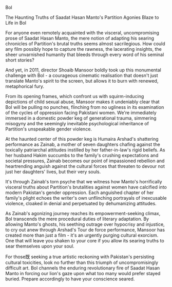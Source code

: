 Bol

The Haunting Truths of Saadat Hasan Manto's Partition Agonies Blaze to Life in Bol

For anyone even remotely acquainted with the visceral, uncompromising prose of Saadat Hasan Manto, the mere notion of adapting his searing chronicles of Partition's brutal truths seems almost sacrilegious. How could any film possibly hope to capture the rawness, the lacerating insights, the sheer unvarnished humanity that bleeds through every word of his seminal short stories? 

And yet, in 2011, director Shoaib Mansoor boldly took up this monumental challenge with Bol - a courageous cinematic realisation that doesn't just translate Manto's spirit to the screen, but allows it to burn with renewed, metaphorical fury.

From its opening frames, which confront us with squirm-inducing depictions of child sexual abuse, Mansoor makes it undeniably clear that Bol will be pulling no punches, flinching from no ugliness in its examination of the cycles of oppression facing Pakistani women. We're immediately immersed in a domestic powder keg of generational trauma, simmering misogyny and the seemingly inevitable psychological inheritance of Partition's unspeakable gender violence.

At the haunted center of this powder keg is Humaira Arshad's shattering performance as Zainab, a mother of seven daughters chafing against the toxically patriarchal attitudes instilled by her father-in-law's rigid beliefs. As her husband Hakim succumbs to the family's crushing expectations and societal pressures, Zainab becomes our point of impassioned rebellion and heartrending anguish against the cultural forces that threaten to devour not just her daughters' lives, but their very souls.

It's through Zainab's torn psyche that we witness how Manto's horrifically visceral truths about Partition's brutalities against women have calcified into modern Pakistan's gender oppression. Each anguished chapter of her family's plight echoes the writer's own unflinching portrayals of inexcusable violence, cloaked in denial and perpetuated by dehumanizing attitudes.

As Zainab's agonizing journey reaches its empowerment-seeking climax, Bol transcends the mere procedural duties of literary adaptation. By allowing Manto's ghosts, his seething outrage over hypocrisy and injustice, to cry out anew through Arshad's Tour de force performance, Mansoor has created more than just a film - it's an urgently purging cultural exorcism. One that will leave you shaken to your core if you allow its searing truths to sear themselves upon your soul.

For those既 seeking a true artistic reckoning with Pakistan's persisting cultural toxicities, look no further than this triumph of uncompromisingly difficult art. Bol channels the enduring revolutionary fire of Saadat Hasan Manto in forcing our lion's gaze upon what too many would prefer stayed buried. Prepare accordingly to have your conscience seared.
